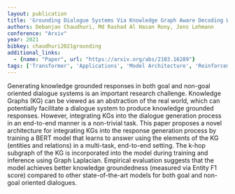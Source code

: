```yaml
---
layout: publication
title: 'Grounding Dialogue Systems Via Knowledge Graph Aware Decoding With Pre-trained Transformers'
authors: Debanjan Chaudhuri, Md Rashad Al Hasan Rony, Jens Lehmann
conference: "Arxiv"
year: 2021
bibkey: chaudhuri2021grounding
additional_links:
  - {name: "Paper", url: "https://arxiv.org/abs/2103.16289"}
tags: ['Transformer', 'Applications', 'Model Architecture', 'Reinforcement Learning', 'Training Techniques', 'Pretraining Methods', 'BERT']
---
```

Generating knowledge grounded responses in both goal and non-goal oriented
dialogue systems is an important research challenge. Knowledge Graphs (KG) can
be viewed as an abstraction of the real world, which can potentially facilitate
a dialogue system to produce knowledge grounded responses. However, integrating
KGs into the dialogue generation process in an end-to-end manner is a
non-trivial task. This paper proposes a novel architecture for integrating KGs
into the response generation process by training a BERT model that learns to
answer using the elements of the KG (entities and relations) in a multi-task,
end-to-end setting. The k-hop subgraph of the KG is incorporated into the model
during training and inference using Graph Laplacian. Empirical evaluation
suggests that the model achieves better knowledge groundedness (measured via
Entity F1 score) compared to other state-of-the-art models for both goal and
non-goal oriented dialogues.
